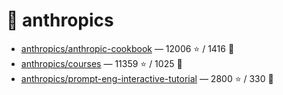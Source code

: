 # 👤 anthropics

- [anthropics/anthropic-cookbook](https://github.com/anthropics/anthropic-cookbook) — 12006 ⭐️ / 1416 🍴
- [anthropics/courses](https://github.com/anthropics/courses) — 11359 ⭐️ / 1025 🍴
- [anthropics/prompt-eng-interactive-tutorial](https://github.com/anthropics/prompt-eng-interactive-tutorial) — 2800 ⭐️ / 330 🍴
